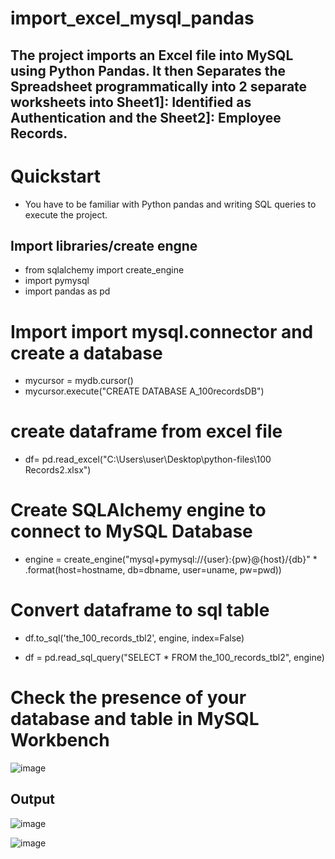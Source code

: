# import_excel_mysql_pandas
## The project imports an Excel file into MySQL using Python Pandas. It then Separates the Spreadsheet programmatically into 2 separate worksheets into Sheet1]: Identified as Authentication and the Sheet2]: Employee Records.
# Quickstart
* You have to be familiar with Python pandas and writing SQL queries to execute the project.
## Import libraries/create engne
* from sqlalchemy import create_engine
* import pymysql
* import pandas as pd

# Import import mysql.connector and create a database
* mycursor = mydb.cursor()
* mycursor.execute("CREATE DATABASE A_100recordsDB")
# create dataframe from excel file
* df= pd.read_excel("C:\\Users\\user\\Desktop\\python-files\\100 Records2.xlsx")

# Create SQLAlchemy engine to connect to MySQL Database
* engine = create_engine("mysql+pymysql://{user}:{pw}@{host}/{db}"
        * .format(host=hostname, db=dbname, user=uname, pw=pwd))


# Convert dataframe to sql table                                   
* df.to_sql('the_100_records_tbl2', engine, index=False)

* df = pd.read_sql_query("SELECT * FROM the_100_records_tbl2", engine)

# Check the presence of your database and table in MySQL Workbench
![image](https://user-images.githubusercontent.com/17750481/113440674-899d7380-93f5-11eb-9104-21bfa29fef7d.png)

## Output
![image](https://user-images.githubusercontent.com/17750481/113439772-ded88580-93f3-11eb-99db-5e7b45471b1c.png)

![image](https://user-images.githubusercontent.com/17750481/113439821-ef88fb80-93f3-11eb-9c17-781e44f81add.png)

